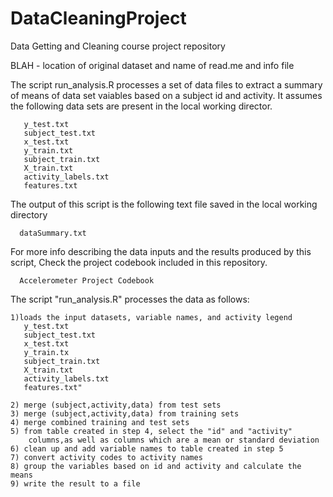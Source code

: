 DataCleaningProject
===================

Data Getting and Cleaning course project repository

BLAH - location of original dataset and name of read.me and info file

The script run_analysis.R processes a set of data files to extract a summary of
means of data set vaiables based on a subject id and activity. It assumes the 
following data sets are present in the local working director.

       y_test.txt
       subject_test.txt
       x_test.txt
       y_train.txt
       subject_train.txt
       X_train.txt
       activity_labels.txt
       features.txt


The output of this script is the following text file saved in the
local working directory

      dataSummary.txt

For more info describing the data inputs and the results produced by
this script, Check the project codebook included in this repository.

      Accelerometer Project Codebook        


The script "run_analysis.R" processes the data as follows:

    1)loads the input datasets, variable names, and activity legend
       y_test.txt
       subject_test.txt
       x_test.txt
       y_train.tx
       subject_train.txt
       X_train.txt
       activity_labels.txt
       features.txt"

    2) merge (subject,activity,data) from test sets
    3) merge (subject,activity,data) from training sets
    4) merge combined training and test sets
    5) from table created in step 4, select the "id" and "activity" 
        columns,as well as columns which are a mean or standard deviation
    6) clean up and add variable names to table created in step 5
    7) convert activity codes to activity names
    8) group the variables based on id and activity and calculate the means
    9) write the result to a file


